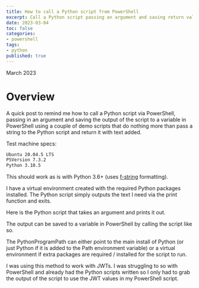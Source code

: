 ```yaml
---
title: How to call a Python script from PowerShell
excerpt: Call a Python script passing an argument and saving return value in variable example.
date: 2023-03-04
toc: false
categories:
- powershell
tags:
- python
published: true
---
```

March 2023

# Overview

A quick post to remind me how to call a Python script via PowerShell, passing in an argument and saving the output of the script to a variable in PowerShell using a couple of demo scripts that do nothing more than pass a string to the Python script and return it with text added.

Test machine specs:

```bash
Ubuntu 20.04.5 LTS
PSVersion 7.3.2
Python 3.10.5 
```

This should work as is with Python 3.6+ (uses [f-string](https://realpython.com/python-f-strings/) formatting).

I have a virtual environment created with the required Python packages installed.
The Python script simply outputs the text I need via the print function and exits.

Here is the Python script that takes an argument and prints it out.

<script src="https://gist.github.com/MatthewJDavis/07ff817b79348d3ff7a19745a82f7983.js"></script>

The output can be saved to a variable in PowerShell by calling the script like so.

<script src="https://gist.github.com/MatthewJDavis/ba97157071ed2bc8cdfaa0432b3448f7.js"></script>

The PythonProgramPath can either point to the main install of Python (or just Python if it is added to the Path environment variable) or a virtual environment if extra packages are required / installed for the script to run.

I was using this method to work with JWTs. I was struggling to so with PowerShell and already had the Python scripts written so I only had to grab the output of the script to use the JWT values in my PowerShell script.
